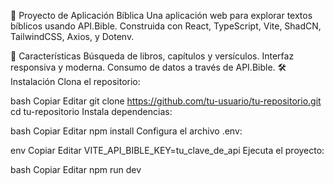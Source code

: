 📖 Proyecto de Aplicación Bíblica
Una aplicación web para explorar textos bíblicos usando API.Bible. Construida con React, TypeScript, Vite, ShadCN, TailwindCSS, Axios, y Dotenv.

🚀 Características
Búsqueda de libros, capítulos y versículos.
Interfaz responsiva y moderna.
Consumo de datos a través de API.Bible.
🛠️ Instalación
Clona el repositorio:

bash
Copiar
Editar
git clone https://github.com/tu-usuario/tu-repositorio.git
cd tu-repositorio
Instala dependencias:

bash
Copiar
Editar
npm install
Configura el archivo .env:

env
Copiar
Editar
VITE_API_BIBLE_KEY=tu_clave_de_api
Ejecuta el proyecto:

bash
Copiar
Editar
npm run dev